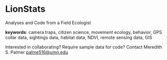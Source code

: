 # LionStats
Analyses and Code from a Field Ecologist

**keywords**: camera traps, citizen science, movement ecology, behavior, GPS collar data, sightings data, habitat data, NDVI, remote sensing data, GIS

Interested in collaborating? Require sample data for code? Contact Meredith S. Palmer palme516@umn.edu
